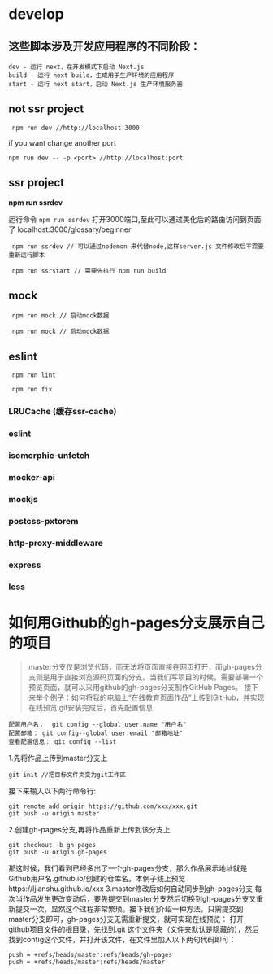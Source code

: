 # develop

## 这些脚本涉及开发应用程序的不同阶段：
```
dev - 运行 next，在开发模式下启动 Next.js
build - 运行 next build，生成用于生产环境的应用程序
start - 运行 next start，启动 Next.js 生产环境服务器
```

## not ssr project
```
 npm run dev //http://localhost:3000
``` 

if you want change another port

```
npm run dev -- -p <port> //http://localhost:port
```
## ssr project
**npm run ssrdev**

 运行命令 `npm run ssrdev` 打开3000端口,至此可以通过美化后的路由访问到页面了 localhost:3000/glossary/beginner
```
 npm run ssrdev // 可以通过nodemon 来代替node,这样server.js 文件修改后不需要重新运行脚本
```

```
 npm run ssrstart // 需要先执行 npm run build
```
 
## mock
```
 npm run mock // 启动mock数据
```

```
 npm run mock // 启动mock数据
```
## eslint
```
 npm run lint  

 npm run fix   
```

###  LRUCache (缓存ssr-cache)
###  eslint
###  isomorphic-unfetch
###  mocker-api
###  mockjs
###  postcss-pxtorem 
###  http-proxy-middleware
###  express
###  less

# 如何用Github的gh-pages分支展示自己的项目
>master分支仅是浏览代码，而无法将页面直接在网页打开，而gh-pages分支则是用于直接浏览源码页面的分支。当我们写项目的时候，需要部署一个预览页面，就可以采用github的gh-pages分支制作GitHub Pages。
接下来举个例子：如何将我的电脑上“在线教育页面作品”上传到GitHub，并实现在线预览
git安装完成后，首先配置信息
```
配置用户名：  git config --global user.name "用户名"
配置邮箱： git config--global user.email "邮箱地址"
查看配置信息： git config --list
```
1.先将作品上传到master分支上
```
git init //把目标文件夹变为git工作区
```
接下来输入以下两行命令行:
```
git remote add origin https://github.com/xxx/xxx.git
git push -u origin master
```
2.创建gh-pages分支,再将作品重新上传到该分支上
```
git checkout -b gh-pages
git push -u origin gh-pages
```
那这时候，我们看到已经多出了一个gh-pages分支，那么作品展示地址就是Github用户名.github.io/创建的仓库名。本例子线上预览https://ljianshu.github.io/xxx
3.master修改后如何自动同步到gh-pages分支
每次当作品发生更改变动后，要先提交到master分支然后切换到gh-pages分支又重新提交一次，显然这个过程非常繁琐。接下我们介绍一种方法，只需提交到master分支即可，gh-pages分支无需重新提交，就可实现在线预览：
打开github项目文件的根目录，先找到.git 这个文件夹（文件夹默认是隐藏的），然后找到config这个文件，并打开该文件，在文件里加入以下两句代码即可：
```
push = +refs/heads/master:refs/heads/gh-pages
push = +refs/heads/master:refs/heads/master
```